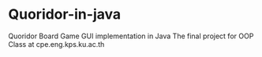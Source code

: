 # Quoridor-in-java

Quoridor Board Game GUI implementation in Java
The final project for OOP Class at cpe.eng.kps.ku.ac.th
